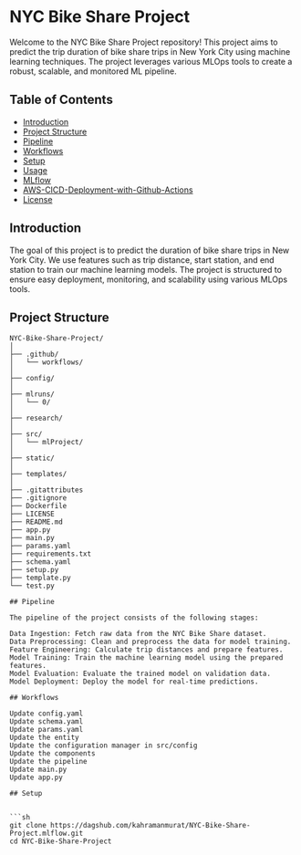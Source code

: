 # NYC Bike Share Project

Welcome to the NYC Bike Share Project repository! This project aims to predict the trip duration of bike share trips in New York City using machine learning techniques. The project leverages various MLOps tools to create a robust, scalable, and monitored ML pipeline.

## Table of Contents

- [Introduction](#introduction)
- [Project Structure](#project-structure)
- [Pipeline](#pipeline)
- [Workflows](#workflows)
- [Setup](#setup)
- [Usage](#usage)
- [MLflow](#mlflow)
- [AWS-CICD-Deployment-with-Github-Actions](#aws-cicd-deployment-with-github-actions)
- [License](#license)

## Introduction

The goal of this project is to predict the duration of bike share trips in New York City. We use features such as trip distance, start station, and end station to train our machine learning models. The project is structured to ensure easy deployment, monitoring, and scalability using various MLOps tools.

## Project Structure

```plaintext
NYC-Bike-Share-Project/
│
├── .github/
│   └── workflows/
│
├── config/
│
├── mlruns/
│   └── 0/
│
├── research/
│
├── src/
│   └── mlProject/
│
├── static/
│
├── templates/
│
├── .gitattributes
├── .gitignore
├── Dockerfile
├── LICENSE
├── README.md
├── app.py
├── main.py
├── params.yaml
├── requirements.txt
├── schema.yaml
├── setup.py
├── template.py
└── test.py

## Pipeline

The pipeline of the project consists of the following stages:

Data Ingestion: Fetch raw data from the NYC Bike Share dataset.
Data Preprocessing: Clean and preprocess the data for model training.
Feature Engineering: Calculate trip distances and prepare features.
Model Training: Train the machine learning model using the prepared features.
Model Evaluation: Evaluate the trained model on validation data.
Model Deployment: Deploy the model for real-time predictions.

## Workflows

Update config.yaml
Update schema.yaml
Update params.yaml
Update the entity
Update the configuration manager in src/config
Update the components
Update the pipeline
Update main.py
Update app.py

## Setup


```sh
git clone https://dagshub.com/kahramanmurat/NYC-Bike-Share-Project.mlflow.git
cd NYC-Bike-Share-Project
```